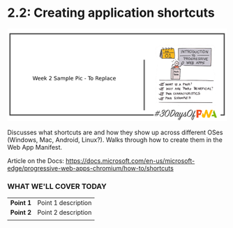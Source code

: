 # 2.2: Creating application shortcuts

![Placeholder Banner Only. Replace when final assets ready.](_media/day-01.png)

Discusses what shortcuts are and how they show up across different OSes (Windows, Mac, Android, Linux?). Walks through how to create them in the Web App Manifest.

Article on the Docs: https://docs.microsoft.com/en-us/microsoft-edge/progressive-web-apps-chromium/how-to/shortcuts

### WHAT WE'LL COVER TODAY

| | |
|:--|:--- |
| **Point 1** | Point 1 description|
| **Point 2** | Point 2 description |
| |

<br/>